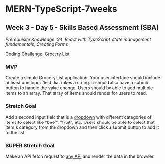# MERN-TypeScript-7weeks

## Week 3 - Day 5 - Skills Based Assessment (SBA)

*Prerequisite Knowledge: Git, React with TypeScript, state management fundamentals, Creating Forms*

Coding Challenge: Grocery List

### MVP

Create a simple Grocery List application. Your user interface should include at least one input field that takes a string. It should also have a submit button to handle the value change. Users should be able to add multiple items to an array. That array of items should render for users to read.

### Stretch Goal

Add a second input field that is a <ins>dropdown</ins> with different categories of items to select like "beef", "fruit", etc. Users should be able to select that item's category from the dropdown and then click a submit button to add it to the list. 

### SUPER Stretch Goal

Make an API fetch request to [any APi](https://github.com/public-apis/public-apis) and render the data in the browser.
